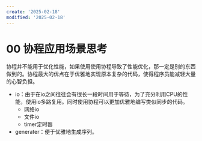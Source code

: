 ```yaml
---
create: '2025-02-18'
modified: '2025-02-18'
---
```


# 00 协程应用场景思考

协程并不能用于优化性能，如果使用使用协程导致了性能优化，那一定是别的东西做到的。协程最大的优点在于优雅地实现原本复杂的代码，使得程序员能减轻大量的心智负担。

* io：由于在io之间往往会有很长一段时间用于等待，为了充分利用CPU的性能，使用io多路复用。同时使用协程可以更加优雅地编写类似同步的代码。
  * 网络io
  * 文件io
  * timer定时器
* generater：便于优雅地生成序列。